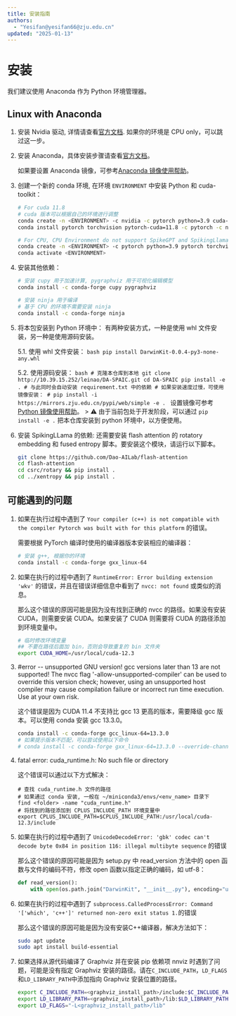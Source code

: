 ```yaml
---
title: 安装指南
authors:
  - "Yesifan@yesifan66@zju.edu.cn"
updated: "2025-01-13"
---
```

# 安装

我们建议使用 Anaconda 作为 Python 环境管理器。
## Linux with Anaconda

1. 安装 Nvidia 驱动, 详情请查看[官方文档](https://www.nvidia.cn/drivers/lookup/). 如果你的环境是 CPU only，可以跳过这一步。

2. 安装 Anaconda，具体安装步骤请查看[官方文档](https://docs.anaconda.com/miniconda/)。

    如果要设置 Anaconda 镜像，可参考[Anaconda 镜像使用帮助](https://mirrors.zju.edu.cn/docs/anaconda/)。

3. 创建一个新的 conda 环境, 在环境 `ENVIRONMENT` 中安装 Python 和 cuda-toolkit：
    ```bash
    # For cuda 11.8
    # cuda 版本可以根据自己的环境进行调整
    conda create -n <ENVIRONMENT> -c nvidia -c pytorch python=3.9 cuda-nvcc=11.8 cuda-toolkit=11.8 cuda-compiler=11.8
    conda install pytorch torchvision pytorch-cuda=11.8 -c pytorch -c nvidia

    # For CPU, CPU Environment do not support SpikeGPT and SpikingLlama
    conda create -n <ENVIRONMENT> -c pytorch python=3.9 pytorch torchvision cpuonly
    conda activate <ENVIRONMENT>
    ```
4. 安装其他依赖：
    ```bash
    # 安装 cupy 用于加速计算, pygraphviz 用于可视化编辑模型
    conda install -c conda-forge cupy pygraphviz

    # 安装 ninja 用于编译
    # 基于 CPU 的环境不需要安装 ninja
    conda install -c conda-forge ninja
    ```

5. 将本包安装到 Python 环境中：
    有两种安装方式，一种是使用 whl 文件安装，另一种是使用源码安装。

    5.1. 使用 whl 文件安装：
        ```bash
        pip install DarwinKit-0.0.4-py3-none-any.whl
        ```

    5.2. 使用源码安装：
        ```bash
        # 克隆本仓库到本地
        git clone http://10.39.15.252/leinao/DA-SPAIC.git
        cd DA-SPAIC
        pip install -e .
        # 与此同时会自动安装 requirement.txt 中的依赖
        # 如果安装速度过慢，可使用镜像安装：
        # pip install -i https://mirrors.zju.edu.cn/pypi/web/simple -e .
        ```
        设置镜像可参考[Python 镜像使用帮助](https://mirrors.zju.edu.cn/docs/pypi/)。
        > ⚠️ 由于当前包处于开发阶段，可以通过 `pip install -e .` 把本仓库安装到 python 环境中，以方便使用。

6. 安装 SpikingLLama 的依赖:
    还需要安装 flash attention 的 rotatory embedding 和 fused entropy 脚本。要安装这个模块，请运行以下脚本。
    ```bash
    git clone https://github.com/Dao-AILab/flash-attention
    cd flash-attention
    cd csrc/rotary && pip install .
    cd ../xentropy && pip install .
    ```

## 可能遇到的问题
1. 如果在执行过程中遇到了 `Your compiler (c++) is not compatible with the compiler Pytorch was built with for this platform` 的错误。

    需要根据 PyTorch 编译时使用的编译器版本安装相应的编译器：
    ```bash
    # 安装 g++, 根据你的环境
    conda install -c conda-forge gxx_linux-64
    ```
2. 如果在执行的过程中遇到了 `RuntimeError: Error building extension 'wkv'` 的错误，并且在错误详细信息中看到了 `nvcc: not found` 或类似的消息。

    那么这个错误的原因可能是因为没有找到正确的 nvcc 的路径。如果没有安装 CUDA，则需要安装 CUDA。如果安装了 CUDA 则需要将 CUDA 的路径添加到环境变量中。

    ```bash
    # 临时修改环境变量
    ## 不要在路径后面加 bin，否则会导致重复的 bin 文件夹
    export CUDA_HOME=/usr/local/cuda-12.3
    ```
3. #error -- unsupported GNU version! gcc versions later than 13 are not supported! The nvcc flag '-allow-unsupported-compiler' can be used to override this version check; however, using an unsupported host compiler may cause compilation failure or incorrect run time execution. Use at your own risk.

    这个错误是因为 CUDA 11.4 不支持比 gcc 13 更高的版本，需要降级 gcc 版本。可以使用 conda 安装 gcc 13.3.0。
    ```bash
    conda install -c conda-forge gcc_linux-64=13.3.0
    # 如果提示版本不匹配，可以尝试使用以下命令
    # conda install -c conda-forge gxx_linux-64=13.3.0 --override-channels -c conda-forge
    ```
4. fatal error: cuda_runtime.h: No such file or directory

    这个错误可以通过以下方式解决：
    ```shell
    # 查找 cuda_runtime.h 文件的路径
    # 如果通过 conda 安装, 一般在 ~/miniconda3/envs/<env_name> 目录下
    find <folder> -name "cuda_runtime.h"
    # 将找到的路径添加到 CPLUS_INCLUDE_PATH 环境变量中
    export CPLUS_INCLUDE_PATH=$CPLUS_INCLUDE_PATH:/usr/local/cuda-12.3/include
    ```
5. 如果在执行的过程中遇到了 `UnicodeDecodeError: 'gbk' codec can't decode byte 0x84 in position 116: illegal multibyte sequence` 的错误

    那么这个错误的原因可能是因为 setup.py 中 read_version 方法中的 open 函数与文件的编码不符，修改 open 函数以指定正确的编码，如 utf-8：
    ```python
    def read_version():
        with open(os.path.join("DarwinKit", "__init__.py"), encoding="utf-8") as f:
    ```
6. 如果在执行的过程中遇到了 `subprocess.CalledProcessError: Command '['which', 'c++']' returned non-zero exit status 1.`的错误

    那么这个错误的原因可能是因为没有安装C++编译器，解决方法如下：
    ```bash
    sudo apt update
    sudo apt install build-essential
    ``` 
7. 如果选择从源代码编译了 Graphviz 并在安装 pip 依赖项 nnviz 时遇到了问题，可能是没有指定 Graphviz 安装的路径。请在`C_INCLUDE_PATH`，`LD_FLAGS`和`LD_LIBRARY_PATH`中添加指向 Graphviz 安装位置的路径。
    ```bash
    export C_INCLUDE_PATH=<graphviz_install_path>/include:$C_INCLUDE_PATH
    export LD_LIBRARY_PATH=<graphviz_install_path>/lib:$LD_LIBRARY_PATH
    export LD_FLAGS="-L<graphviz_install_path>/lib"
    ```
